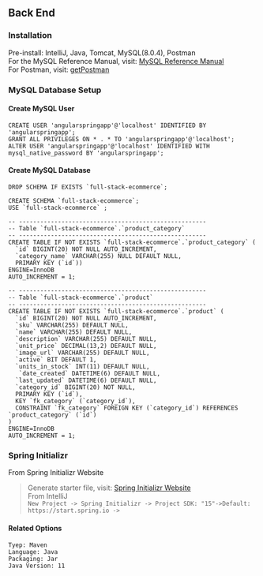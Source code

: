## Back End
### Installation
Pre-install: IntelliJ, Java, Tomcat, MySQL(8.0.4), Postman</br>
For the MySQL Reference Manual, visit: [MySQL Reference Manual](https://dev.mysql.com/doc/refman/8.0/en/caching-sha2-pluggable-authentication.html)</br>
For Postman, visit: [getPostman](https://www.postman.com/downloads/)</br>

### MySQL Database Setup
#### Create MySQL User
```
CREATE USER 'angularspringapp'@'localhost' IDENTIFIED BY 'angularspringapp';
GRANT ALL PRIVILEGES ON * . * TO 'angularspringapp'@'localhost';
ALTER USER 'angularspringapp'@'localhost' IDENTIFIED WITH mysql_native_password BY 'angularspringapp';
```
#### Create MySQL Database
```
DROP SCHEMA IF EXISTS `full-stack-ecommerce`;

CREATE SCHEMA `full-stack-ecommerce`;
USE `full-stack-ecommerce` ;

-- -----------------------------------------------------
-- Table `full-stack-ecommerce`.`product_category`
-- -----------------------------------------------------
CREATE TABLE IF NOT EXISTS `full-stack-ecommerce`.`product_category` (
  `id` BIGINT(20) NOT NULL AUTO_INCREMENT,
  `category_name` VARCHAR(255) NULL DEFAULT NULL,
  PRIMARY KEY (`id`))
ENGINE=InnoDB
AUTO_INCREMENT = 1;

-- -----------------------------------------------------
-- Table `full-stack-ecommerce`.`product`
-- -----------------------------------------------------
CREATE TABLE IF NOT EXISTS `full-stack-ecommerce`.`product` (
  `id` BIGINT(20) NOT NULL AUTO_INCREMENT,
  `sku` VARCHAR(255) DEFAULT NULL,
  `name` VARCHAR(255) DEFAULT NULL,
  `description` VARCHAR(255) DEFAULT NULL,
  `unit_price` DECIMAL(13,2) DEFAULT NULL,
  `image_url` VARCHAR(255) DEFAULT NULL,
  `active` BIT DEFAULT 1,
  `units_in_stock` INT(11) DEFAULT NULL,
   `date_created` DATETIME(6) DEFAULT NULL,
  `last_updated` DATETIME(6) DEFAULT NULL,
  `category_id` BIGINT(20) NOT NULL,
  PRIMARY KEY (`id`),
  KEY `fk_category` (`category_id`),
  CONSTRAINT `fk_category` FOREIGN KEY (`category_id`) REFERENCES `product_category` (`id`)
) 
ENGINE=InnoDB
AUTO_INCREMENT = 1;
```

### Spring Initializr
From Spring Initializr Website</br>
> Generate starter file, visit: [Spring Initializr Website](https://start.spring.io/)</br>
From IntelliJ</br>
> `New Project -> Spring Initializr -> Project SDK: "15"->Default: https://start.spring.io ->`
#### Related Options
```
Tyep: Maven
Language: Java
Packaging: Jar
Java Version: 11
```
